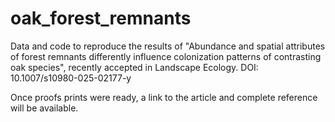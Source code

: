 # oak_forest_remnants

Data and code to reproduce the results of "Abundance and spatial attributes of forest remnants differently influence colonization patterns of contrasting oak species", recently accepted in Landscape Ecology. DOI: 10.1007/s10980-025-02177-y

Once proofs prints were ready, a link to the article and complete reference will be available.
